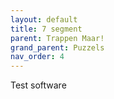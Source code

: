 ```yaml
---
layout: default
title: 7 segment
parent: Trappen Maar!
grand_parent: Puzzels
nav_order: 4
---
```



Test software
